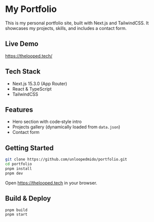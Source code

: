 # My Portfolio

This is my personal portfolio site, built with Next.js and TailwindCSS.
It showcases my projects, skills, and includes a contact form.

## Live Demo

<https://thelooped.tech/>

## Tech Stack

- Next.js 15.3.0 (App Router)
- React & TypeScript
- TailwindCSS

## Features

- Hero section with code‑style intro
- Projects gallery (dynamically loaded from `data.json`)
- Contact form

## Getting Started

```bash
git clone https://github.com/unloopedmido/portfolio.git
cd portfolio
pnpm install
pnpm dev
```

Open <https://thelooped.tech> in your browser.

## Build & Deploy

```bash
pnpm build
pnpm start
```
